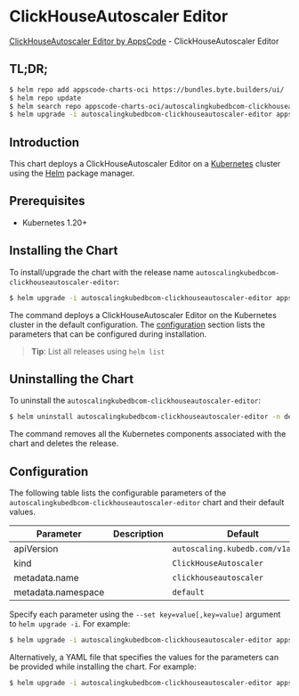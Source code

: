 # ClickHouseAutoscaler Editor

[ClickHouseAutoscaler Editor by AppsCode](https://appscode.com) - ClickHouseAutoscaler Editor

## TL;DR;

```bash
$ helm repo add appscode-charts-oci https://bundles.byte.builders/ui/
$ helm repo update
$ helm search repo appscode-charts-oci/autoscalingkubedbcom-clickhouseautoscaler-editor --version=v0.11.0
$ helm upgrade -i autoscalingkubedbcom-clickhouseautoscaler-editor appscode-charts-oci/autoscalingkubedbcom-clickhouseautoscaler-editor -n default --create-namespace --version=v0.11.0
```

## Introduction

This chart deploys a ClickHouseAutoscaler Editor on a [Kubernetes](http://kubernetes.io) cluster using the [Helm](https://helm.sh) package manager.

## Prerequisites

- Kubernetes 1.20+

## Installing the Chart

To install/upgrade the chart with the release name `autoscalingkubedbcom-clickhouseautoscaler-editor`:

```bash
$ helm upgrade -i autoscalingkubedbcom-clickhouseautoscaler-editor appscode-charts-oci/autoscalingkubedbcom-clickhouseautoscaler-editor -n default --create-namespace --version=v0.11.0
```

The command deploys a ClickHouseAutoscaler Editor on the Kubernetes cluster in the default configuration. The [configuration](#configuration) section lists the parameters that can be configured during installation.

> **Tip**: List all releases using `helm list`

## Uninstalling the Chart

To uninstall the `autoscalingkubedbcom-clickhouseautoscaler-editor`:

```bash
$ helm uninstall autoscalingkubedbcom-clickhouseautoscaler-editor -n default
```

The command removes all the Kubernetes components associated with the chart and deletes the release.

## Configuration

The following table lists the configurable parameters of the `autoscalingkubedbcom-clickhouseautoscaler-editor` chart and their default values.

|     Parameter      | Description |                   Default                    |
|--------------------|-------------|----------------------------------------------|
| apiVersion         |             | <code>autoscaling.kubedb.com/v1alpha1</code> |
| kind               |             | <code>ClickHouseAutoscaler</code>            |
| metadata.name      |             | <code>clickhouseautoscaler</code>            |
| metadata.namespace |             | <code>default</code>                         |


Specify each parameter using the `--set key=value[,key=value]` argument to `helm upgrade -i`. For example:

```bash
$ helm upgrade -i autoscalingkubedbcom-clickhouseautoscaler-editor appscode-charts-oci/autoscalingkubedbcom-clickhouseautoscaler-editor -n default --create-namespace --version=v0.11.0 --set apiVersion=autoscaling.kubedb.com/v1alpha1
```

Alternatively, a YAML file that specifies the values for the parameters can be provided while
installing the chart. For example:

```bash
$ helm upgrade -i autoscalingkubedbcom-clickhouseautoscaler-editor appscode-charts-oci/autoscalingkubedbcom-clickhouseautoscaler-editor -n default --create-namespace --version=v0.11.0 --values values.yaml
```
